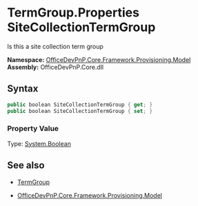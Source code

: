 # TermGroup.Properties SiteCollectionTermGroup
Is this a site collection term group  

**Namespace:** [OfficeDevPnP.Core.Framework.Provisioning.Model](OfficeDevPnP.Core.Framework.Provisioning.Model.md)  
**Assembly:** OfficeDevPnP.Core.dll  
## Syntax
```C#
public boolean SiteCollectionTermGroup { get; }
public boolean SiteCollectionTermGroup { set; }
```

### Property Value
Type: [System.Boolean](System.Boolean.md) 

## See also
- [TermGroup](TermGroup.md) 

- [OfficeDevPnP.Core.Framework.Provisioning.Model](OfficeDevPnP.Core.Framework.Provisioning.Model.md)
